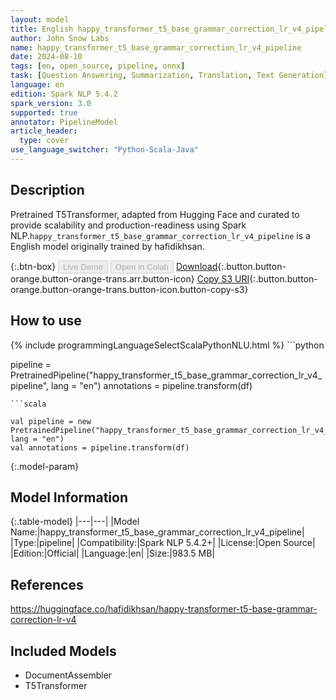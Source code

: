```yaml
---
layout: model
title: English happy_transformer_t5_base_grammar_correction_lr_v4_pipeline pipeline T5Transformer from hafidikhsan
author: John Snow Labs
name: happy_transformer_t5_base_grammar_correction_lr_v4_pipeline
date: 2024-08-10
tags: [en, open_source, pipeline, onnx]
task: [Question Answering, Summarization, Translation, Text Generation]
language: en
edition: Spark NLP 5.4.2
spark_version: 3.0
supported: true
annotator: PipelineModel
article_header:
  type: cover
use_language_switcher: "Python-Scala-Java"
---
```


## Description

Pretrained T5Transformer, adapted from Hugging Face and curated to provide scalability and production-readiness using Spark NLP.`happy_transformer_t5_base_grammar_correction_lr_v4_pipeline` is a English model originally trained by hafidikhsan.

{:.btn-box}
<button class="button button-orange" disabled>Live Demo</button>
<button class="button button-orange" disabled>Open in Colab</button>
[Download](https://s3.amazonaws.com/auxdata.johnsnowlabs.com/public/models/happy_transformer_t5_base_grammar_correction_lr_v4_pipeline_en_5.4.2_3.0_1723304893874.zip){:.button.button-orange.button-orange-trans.arr.button-icon}
[Copy S3 URI](s3://auxdata.johnsnowlabs.com/public/models/happy_transformer_t5_base_grammar_correction_lr_v4_pipeline_en_5.4.2_3.0_1723304893874.zip){:.button.button-orange.button-orange-trans.button-icon.button-copy-s3}

## How to use



<div class="tabs-box" markdown="1">
{% include programmingLanguageSelectScalaPythonNLU.html %}
```python

pipeline = PretrainedPipeline("happy_transformer_t5_base_grammar_correction_lr_v4_pipeline", lang = "en")
annotations =  pipeline.transform(df)   

```
```scala

val pipeline = new PretrainedPipeline("happy_transformer_t5_base_grammar_correction_lr_v4_pipeline", lang = "en")
val annotations = pipeline.transform(df)

```
</div>

{:.model-param}
## Model Information

{:.table-model}
|---|---|
|Model Name:|happy_transformer_t5_base_grammar_correction_lr_v4_pipeline|
|Type:|pipeline|
|Compatibility:|Spark NLP 5.4.2+|
|License:|Open Source|
|Edition:|Official|
|Language:|en|
|Size:|983.5 MB|

## References

https://huggingface.co/hafidikhsan/happy-transformer-t5-base-grammar-correction-lr-v4

## Included Models

- DocumentAssembler
- T5Transformer